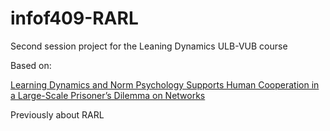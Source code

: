# infof409-RARL
Second session project for the Leaning Dynamics ULB-VUB course

Based on:

[Learning Dynamics and Norm Psychology Supports Human Cooperation in a Large-Scale Prisoner’s Dilemma on Networks](https://www.researchgate.net/publication/328740498_Learning_Dynamics_and_Norm_Psychology_Supports_Human_Cooperation_in_a_Large-Scale_Prisoner's_Dilemma_on_Networks)

Previously about RARL
